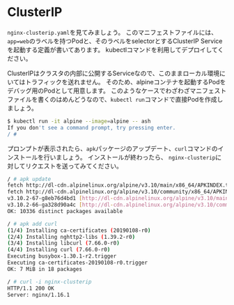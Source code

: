 # ClusterIP

`nginx-clusterip.yaml`を見てみましょう。
このマニフェストファイルには、`app=web`のラベルを持つPodと、そのラベルをselectorとするClusterIP Serviceを起動する定義が書いてあります。
kubectlコマンドを利用してデプロイしてください。

ClusterIPはクラスタの内部に公開するServiceなので、このままローカル環境にいてはトラフィックを送れません。
そのため、alpineコンテナを起動するPodをデバッグ用のPodとして用意します。
このようなケースでわざわざマニフェストファイルを書くのはめんどうなので、`kubectl run`コマンドで直接Podを作成しましょう。

```sh
$ kubectl run -it alpine --image=alpine -- ash
If you don't see a command prompt, try pressing enter.
/ #
```

プロンプトが表示されたら、`apk`パッケージのアップデート、`curl`コマンドのインストールを行いましょう。
インストールが終わったら、 `nginx-clusterip`に対してリクエストを送ってみてください。

```sh
/ # apk update
fetch http://dl-cdn.alpinelinux.org/alpine/v3.10/main/x86_64/APKINDEX.tar.gz
fetch http://dl-cdn.alpinelinux.org/alpine/v3.10/community/x86_64/APKINDEX.tar.gz
v3.10.2-67-g8eb76d4bd1 [http://dl-cdn.alpinelinux.org/alpine/v3.10/main]
v3.10.2-66-ga328d90a4c [http://dl-cdn.alpinelinux.org/alpine/v3.10/community]
OK: 10336 distinct packages available

/ # apk add curl
(1/4) Installing ca-certificates (20190108-r0)
(2/4) Installing nghttp2-libs (1.39.2-r0)
(3/4) Installing libcurl (7.66.0-r0)
(4/4) Installing curl (7.66.0-r0)
Executing busybox-1.30.1-r2.trigger
Executing ca-certificates-20190108-r0.trigger
OK: 7 MiB in 18 packages

/ # curl -i nginx-clusterip
HTTP/1.1 200 OK
Server: nginx/1.16.1
```
